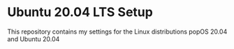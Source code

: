 # Ubuntu 20.04 LTS Setup
This repository contains my settings for the Linux distributions popOS 20.04 and Ubuntu 20.04
